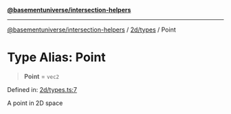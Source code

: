 [**@basementuniverse/intersection-helpers**](../../../README.md)

***

[@basementuniverse/intersection-helpers](../../../README.md) / [2d/types](../README.md) / Point

# Type Alias: Point

> **Point** = `vec2`

Defined in: [2d/types.ts:7](https://github.com/basementuniverse/intersection-helpers/blob/d942e5cf9ee51dc3854d6fbfe1d84a7ecd83c1ca/src/2d/types.ts#L7)

A point in 2D space
